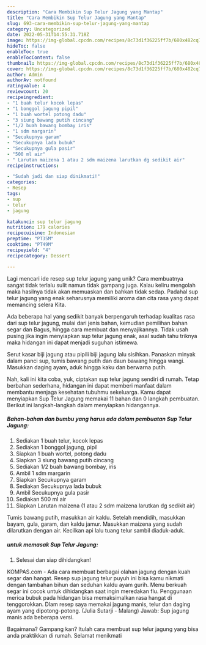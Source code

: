 ```yaml
---
description: "Cara Membikin Sup Telur Jagung yang Mantap"
title: "Cara Membikin Sup Telur Jagung yang Mantap"
slug: 693-cara-membikin-sup-telur-jagung-yang-mantap
category: Uncategorized
date: 2022-05-31T14:55:31.718Z
image: https://img-global.cpcdn.com/recipes/8c73d1f36225ff7b/680x482cq70/sup-telur-jagung-foto-resep-utama.jpg
hideToc: false
enableToc: true
enableTocContent: false
thumbnail: https://img-global.cpcdn.com/recipes/8c73d1f36225ff7b/680x482cq70/sup-telur-jagung-foto-resep-utama.jpg
cover: https://img-global.cpcdn.com/recipes/8c73d1f36225ff7b/680x482cq70/sup-telur-jagung-foto-resep-utama.jpg
author: Admin
authorAv: notfound
ratingvalue: 4
reviewcount: 20
recipeingredient:
- "1 buah telur kocok lepas"
- "1 bonggol jagung pipil"
- "1 buah wortel potong dadu"
- "3 siung bawang putih cincang"
- "1/2 buah bawang bombay iris"
- "1 sdm margarin"
- "Secukupnya garam"
- "Secukupnya lada bubuk"
- "Secukupnya gula pasir"
- "500 ml air"
- " Larutan maizena 1 atau 2 sdm maizena larutkan dg sedikit air"
recipeinstructions:

- "Sudah jadi dan siap dinikmati!"
categories:
- Resep
tags:
- sup
- telur
- jagung

katakunci: sup telur jagung 
nutrition: 179 calories
recipecuisine: Indonesian
preptime: "PT35M"
cooktime: "PT49M"
recipeyield: "4"
recipecategory: Dessert

---
```





Lagi mencari ide resep sup telur jagung yang unik? Cara membuatnya sangat tidak terlalu sulit namun tidak gampang juga. Kalau keliru mengolah maka hasilnya tidak akan memuaskan dan bahkan tidak sedap. Padahal sup telur jagung yang enak seharusnya memiliki aroma dan cita rasa yang dapat memancing selera Kita.





Ada beberapa hal yang sedikit banyak berpengaruh terhadap kualitas rasa dari sup telur jagung, mulai dari jenis bahan, kemudian pemilihan bahan segar dan Bagus, hingga cara membuat dan menyajikannya. Tidak usah pusing jika ingin menyiapkan sup telur jagung enak,      asal sudah tahu triknya maka hidangan ini dapat menjadi suguhan istimewa.














Serut kasar biji jagung atau pipili biji jagung lalu sisihkan. Panaskan minyak dalam panci sup, tumis bawang putih dan daun bawang hingga wangi. Masukkan daging ayam, aduk hingga kaku dan berwarna putih.






Nah, kali ini kita coba, yuk, ciptakan sup telur jagung sendiri di rumah. Tetap berbahan sederhana, hidangan ini dapat memberi manfaat dalam membantu menjaga kesehatan tubuhmu sekeluarga. Kamu dapat menyiapkan Sup Telur Jagung memakai 11 bahan dan 0 langkah pembuatan. Berikut ini langkah-langkah dalam menyiapkan hidangannya.

<!--inarticleads1-->

##### Bahan-bahan dan bumbu yang harus ada dalam pembuatan Sup Telur Jagung:

1. Sediakan 1 buah telur, kocok lepas
1. Sediakan 1 bonggol jagung, pipil
1. Siapkan 1 buah wortel, potong dadu
1. Siapkan 3 siung bawang putih cincang
1. Sediakan 1/2 buah bawang bombay, iris
1. Ambil 1 sdm margarin
1. Siapkan Secukupnya garam
1. Sediakan Secukupnya lada bubuk
1. Ambil Secukupnya gula pasir
1. Sediakan 500 ml air
1. Siapkan  Larutan maizena (1 atau 2 sdm maizena larutkan dg sedikit air)


Tumis bawang putih, masukkan air kaldu. Setelah mendidih, masukkan bayam, gula, garam, dan kaldu jamur. Masukkan maizena yang sudah dilarutkan dengan air. Kecilkan api lalu tuang telur sambil diaduk-aduk. 

<!--inarticleads2-->

#####  untuk memasak Sup Telur Jagung:


1. Selesai dan siap dihidangkan!

KOMPAS.com - Ada cara membuat berbagai olahan jagung dengan kuah segar dan hangat. Resep sup jagung telur puyuh ini bisa kamu nikmati dengan tambahan bihun dan seduhan kaldu ayam gurih. Menu berkuah segar ini cocok untuk dihidangkan saat ingin meredakan flu. Penggunaan merica bubuk pada hidangan bisa memaksimalkan rasa hangat di tenggorokkan. Dlam resep saya memakai jagung manis, telur dan daging ayam yang dipotong-potong. (Julia Sutarji - Malang) Jawab: Sup jagung manis ada beberapa versi. 

Bagaimana? Gampang kan? Itulah cara membuat sup telur jagung yang bisa anda praktikkan di rumah. Selamat menikmati
